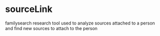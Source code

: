 # sourceLink
familysearch research tool used to analyze sources attached to a person and find new sources to attach to the person
